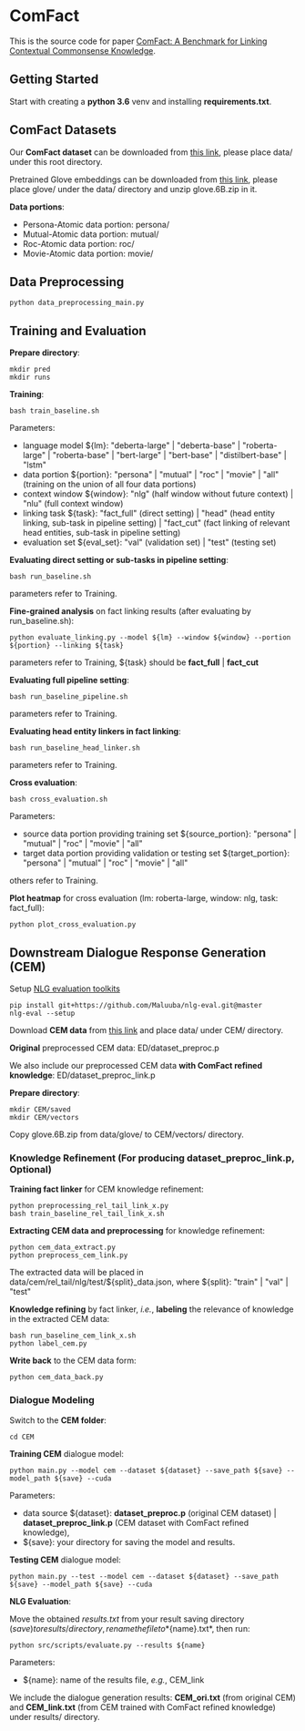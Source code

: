 # ComFact
This is the source code for paper [ComFact: A Benchmark for Linking Contextual Commonsense Knowledge](https://arxiv.org/abs/2210.12678).


## Getting Started
Start with creating a **python 3.6** venv and installing **requirements.txt**.


## ComFact Datasets
Our **ComFact dataset** can be downloaded from [this link](https://drive.google.com/file/d/1h-9kK2ipoYiELqv6lOT6IarwlByGWuu1/view?usp=sharing), please place data/ under this root directory.

Pretrained Glove embeddings can be downloaded from [this link](https://drive.google.com/file/d/1-JOiwWLqydNdA3mptHNv5ZWKTC2gkcAj/view?usp=sharing), please place glove/ under the data/ directory and unzip glove.6B.zip in it.

**Data portions**:
- Persona-Atomic data portion: persona/
- Mutual-Atomic data portion: mutual/
- Roc-Atomic data portion: roc/
- Movie-Atomic data portion: movie/

## Data Preprocessing
```
python data_preprocessing_main.py
```

## Training and Evaluation
**Prepare directory**:
```
mkdir pred
mkdir runs
```

**Training**:
```
bash train_baseline.sh
```
Parameters:
- language model ${lm}: "deberta-large" | "deberta-base" | "roberta-large" | "roberta-base" | "bert-large" | "bert-base" | "distilbert-base" | "lstm"
- data portion ${portion}: "persona" | "mutual" | "roc" | "movie" | "all" (training on the union of all four data portions)
- context window ${window}: "nlg" (half window without future context) | "nlu" (full context window)
- linking task ${task}: "fact_full" (direct setting) | "head" (head entity linking, sub-task in pipeline setting) | "fact_cut" (fact linking of relevant head entities, sub-task in pipeline setting)
- evaluation set ${eval_set}: "val" (validation set) | "test" (testing set)


**Evaluating direct setting or sub-tasks in pipeline setting**:
```
bash run_baseline.sh
```
parameters refer to Training.


**Fine-grained analysis** on fact linking results (after evaluating by run_baseline.sh):
```
python evaluate_linking.py --model ${lm} --window ${window} --portion ${portion} --linking ${task}
```
parameters refer to Training, ${task} should be **fact_full** | **fact_cut**


**Evaluating full pipeline setting**:
```
bash run_baseline_pipeline.sh
```
parameters refer to Training.


**Evaluating head entity linkers in fact linking**:
```
bash run_baseline_head_linker.sh
```
parameters refer to Training.


**Cross evaluation**:
```
bash cross_evaluation.sh
```
Parameters:
- source data portion providing training set ${source_portion}: "persona" | "mutual" | "roc" | "movie" | "all"
- target data portion providing validation or testing set ${target_portion}: "persona" | "mutual" | "roc" | "movie" | "all"

others refer to Training.


**Plot heatmap** for cross evaluation (lm: roberta-large, window: nlg, task: fact_full):
```
python plot_cross_evaluation.py
```

## Downstream Dialogue Response Generation (CEM)
Setup [NLG evaluation toolkits](https://github.com/Maluuba/nlg-eval)
```
pip install git+https://github.com/Maluuba/nlg-eval.git@master
nlg-eval --setup
```

Download **CEM data** from [this link](https://drive.google.com/file/d/1p274eVpTGldkR1kkMAcNNKWQ4MLq-pqk/view?usp=sharing) and place data/ under CEM/ directory.

**Original** preprocessed CEM data: ED/dataset_preproc.p

We also include our preprocessed CEM data **with ComFact refined knowledge**: ED/dataset_preproc_link.p

**Prepare directory**:
```
mkdir CEM/saved
mkdir CEM/vectors
```
Copy glove.6B.zip from data/glove/ to CEM/vectors/ directory.

### Knowledge Refinement (For producing dataset_preproc_link.p, Optional)

**Training fact linker** for CEM knowledge refinement:
```
python preprocessing_rel_tail_link_x.py
bash train_baseline_rel_tail_link_x.sh
```

**Extracting CEM data and preprocessing** for knowledge refinement:
```
python cem_data_extract.py
python preprocess_cem_link.py
```
The extracted data will be placed in data/cem/rel_tail/nlg/test/${split}_data.json, where ${split}: "train" | "val" | "test"

**Knowledge refining** by fact linker, *i.e.*, **labeling** the relevance of knowledge in the extracted CEM data:
```
bash run_baseline_cem_link_x.sh
python label_cem.py
```

**Write back** to the CEM data form:
```
python cem_data_back.py
```

### Dialogue Modeling
Switch to the **CEM folder**:
```
cd CEM
```

**Training CEM** dialogue model:
```
python main.py --model cem --dataset ${dataset} --save_path ${save} --model_path ${save} --cuda
```
Parameters:
- data source ${dataset}: **dataset_preproc.p** (original CEM dataset) | **dataset_preproc_link.p** (CEM dataset with ComFact refined knowledge),
- ${save}: your directory for saving the model and results.

**Testing CEM** dialogue model:
```
python main.py --test --model cem --dataset ${dataset} --save_path ${save} --model_path ${save} --cuda
```

**NLG Evaluation**:

Move the obtained *results.txt* from your result saving directory (${save}) to results/ directory, rename the file to *${name}.txt*, then run:
```
python src/scripts/evaluate.py --results ${name}
```
Parameters:
- ${name}: name of the results file, *e.g.*, CEM_link

We include the dialogue generation results: **CEM_ori.txt** (from original CEM) and **CEM_link.txt** (from CEM trained with ComFact refined knowledge) under results/ directory.
